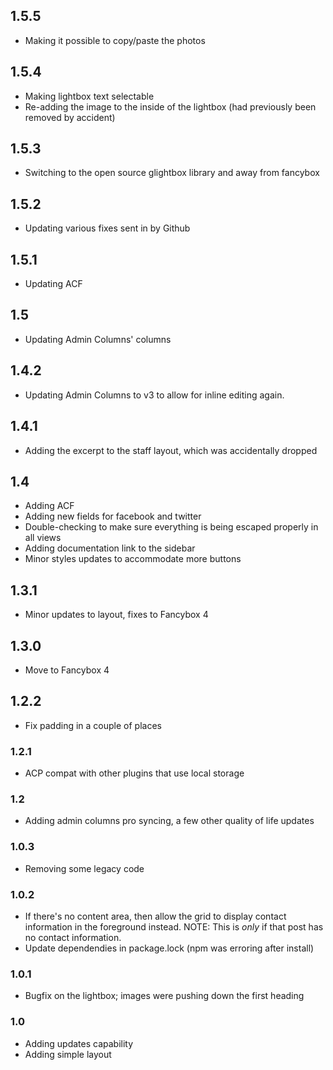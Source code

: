 ## 1.5.5

-   Making it possible to copy/paste the photos

## 1.5.4

-   Making lightbox text selectable
-   Re-adding the image to the inside of the lightbox (had previously been removed by accident)

## 1.5.3

-   Switching to the open source glightbox library and away from fancybox

## 1.5.2

-   Updating various fixes sent in by Github

## 1.5.1

-   Updating ACF

## 1.5

-   Updating Admin Columns' columns

## 1.4.2

-   Updating Admin Columns to v3 to allow for inline editing again.

## 1.4.1

-   Adding the excerpt to the staff layout, which was accidentally dropped

## 1.4

-   Adding ACF
-   Adding new fields for facebook and twitter
-   Double-checking to make sure everything is being escaped properly in all views
-   Adding documentation link to the sidebar
-   Minor styles updates to accommodate more buttons

## 1.3.1

-   Minor updates to layout, fixes to Fancybox 4

## 1.3.0

-   Move to Fancybox 4

## 1.2.2

-   Fix padding in a couple of places

### 1.2.1

-   ACP compat with other plugins that use local storage

### 1.2

-   Adding admin columns pro syncing, a few other quality of life updates

### 1.0.3

-   Removing some legacy code

### 1.0.2

-   If there's no content area, then allow the grid to display contact information in the foreground instead. NOTE: This is _only_ if that post has no contact information.
-   Update dependendies in package.lock (npm was erroring after install)

### 1.0.1

-   Bugfix on the lightbox; images were pushing down the first heading

### 1.0

-   Adding updates capability
-   Adding simple layout
